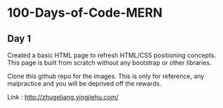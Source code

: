 # 100-Days-of-Code-MERN

## Day 1 

Created a basic HTML page to refresh HTML/CSS positioning concepts. This page is built from scratch without any bootstrap or other libraries. 

Clone this github repo for the images. This is only for reference, any malpractice and you will be deprived off the rewards. 

Link : http://zhugeliang.yingjiehu.com/   
